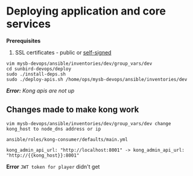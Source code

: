 # Deploying application and core services


**Prerequisites**

1. SSL certificates - public or [self-signed](self-signed-certs.md)

```
vim mysb-devops/ansible/inventories/dev/group_vars/dev
cd sunbird-devops/deploy
sudo ./install-deps.sh
sudo ./deploy-apis.sh /home/ops/mysb-devops/ansible/inventories/dev
```

_**Error:** Kong apis are not up_

## Changes made to make kong work

```
vim mysb-devops/ansible/inventories/dev/group_vars/dev change  kong_host to node_dns address or ip

ansible/roles/kong-consumer/defaults/main.yml

kong_admin_api_url: "http://localhost:8001" -> kong_admin_api_url: "http://{{kong_host}}:8001"
```

**Error**
`JWT token for player` didn't get
